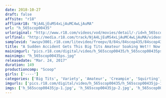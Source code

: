 ```yaml
---
date: 2018-10-27
draft: false
affsite: "r18"
afflinkr18: "NjA4LjEuMS4xLjAuMC4wLjAuMA"
url: "h_565scop00435"
urloriginal: "http://www.r18.com/videos/vod/movies/detail/-/id=h_565scop00435"
urlfinal: "http://media.r18.com/track/NjA4LjEuMS4xLjAuMC4wLjAuMA/videos/vod/movies/detail/-/id=h_565scop00435"
samplevid: "awspv3001.r18.com/litevideo/freepv/8/84s/84scop435/84scop435_dmb_w.mp4"
title: "A Sudden Accident Gets This Big Tits Amateur Soaking Wet!! Now That Her Clothes Are Wet And Transparent, You Can See Her Soft Round Titties And Her Underwear!! And That Gets Our Dicks Rock Hard And Ready!! Oh No... She's Thinking... And That's When We Strike!!"
mainimgurl: "pics.r18.com/digital/video/h_565scop00435/h_565scop00435ps.jpg"
mainimgs: "h_565scop00435ps.jpg"
releasedate: "Mar. 24, 2017"
duration: 149
productioncomp: "Scoop"
girls: ['----']
categories: ['Big Tits', 'Variety', 'Amateur', 'Creampie', 'Squirting', 'Hi-Def']
imgurls: ['pics.r18.com/digital/video/h_565scop00435/h_565scop00435jp-1.jpg', 'pics.r18.com/digital/video/h_565scop00435/h_565scop00435jp-2.jpg', 'pics.r18.com/digital/video/h_565scop00435/h_565scop00435jp-3.jpg', 'pics.r18.com/digital/video/h_565scop00435/h_565scop00435jp-4.jpg', 'pics.r18.com/digital/video/h_565scop00435/h_565scop00435jp-5.jpg', 'pics.r18.com/digital/video/h_565scop00435/h_565scop00435jp-6.jpg', 'pics.r18.com/digital/video/h_565scop00435/h_565scop00435jp-7.jpg', 'pics.r18.com/digital/video/h_565scop00435/h_565scop00435jp-8.jpg', 'pics.r18.com/digital/video/h_565scop00435/h_565scop00435jp-9.jpg', 'pics.r18.com/digital/video/h_565scop00435/h_565scop00435jp-10.jpg', 'pics.r18.com/digital/video/h_565scop00435/h_565scop00435jp-11.jpg', 'pics.r18.com/digital/video/h_565scop00435/h_565scop00435jp-12.jpg', 'pics.r18.com/digital/video/h_565scop00435/h_565scop00435jp-13.jpg', 'pics.r18.com/digital/video/h_565scop00435/h_565scop00435jp-14.jpg', 'pics.r18.com/digital/video/h_565scop00435/h_565scop00435jp-15.jpg', 'pics.r18.com/digital/video/h_565scop00435/h_565scop00435jp-16.jpg', 'pics.r18.com/digital/video/h_565scop00435/h_565scop00435jp-17.jpg', 'pics.r18.com/digital/video/h_565scop00435/h_565scop00435jp-18.jpg', 'pics.r18.com/digital/video/h_565scop00435/h_565scop00435jp-19.jpg', 'pics.r18.com/digital/video/h_565scop00435/h_565scop00435jp-20.jpg']
imgs: ['h_565scop00435jp-1.jpg', 'h_565scop00435jp-2.jpg', 'h_565scop00435jp-3.jpg', 'h_565scop00435jp-4.jpg', 'h_565scop00435jp-5.jpg', 'h_565scop00435jp-6.jpg', 'h_565scop00435jp-7.jpg', 'h_565scop00435jp-8.jpg', 'h_565scop00435jp-9.jpg', 'h_565scop00435jp-10.jpg', 'h_565scop00435jp-11.jpg', 'h_565scop00435jp-12.jpg', 'h_565scop00435jp-13.jpg', 'h_565scop00435jp-14.jpg', 'h_565scop00435jp-15.jpg', 'h_565scop00435jp-16.jpg', 'h_565scop00435jp-17.jpg', 'h_565scop00435jp-18.jpg', 'h_565scop00435jp-19.jpg', 'h_565scop00435jp-20.jpg']
---
```

